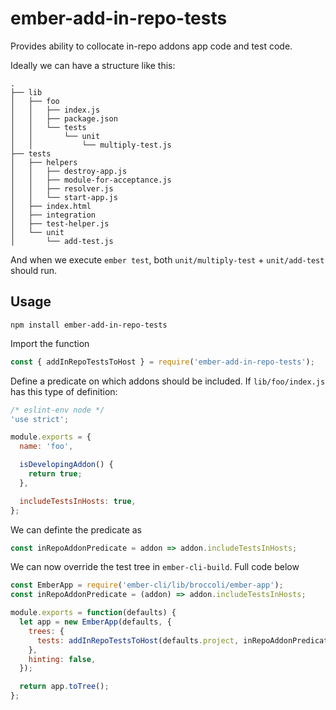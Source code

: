 # ember-add-in-repo-tests

Provides ability to collocate in-repo addons app code and test code.

Ideally we can have a structure like this:

```
.
├── lib
│   ├── foo
│   │   ├── index.js
│   │   ├── package.json
│   │   └── tests
│   │       └── unit
│   │           └── multiply-test.js
├── tests
│   ├── helpers
│   │   ├── destroy-app.js
│   │   ├── module-for-acceptance.js
│   │   ├── resolver.js
│   │   └── start-app.js
│   ├── index.html
│   ├── integration
│   ├── test-helper.js
│   └── unit
│       └── add-test.js
```

And when we execute `ember test`, both `unit/multiply-test` + `unit/add-test` should run.

## Usage

```
npm install ember-add-in-repo-tests
```

Import the function
```javascript
const { addInRepoTestsToHost } = require('ember-add-in-repo-tests');
```

Define a predicate on which addons should be included. If `lib/foo/index.js` has
this type of definition:

```javascript
/* eslint-env node */
'use strict';

module.exports = {
  name: 'foo',

  isDevelopingAddon() {
    return true;
  },

  includeTestsInHosts: true,
};
```

We can definte the predicate as

```javascript
const inRepoAddonPredicate = addon => addon.includeTestsInHosts;
```

We can now override the test tree in `ember-cli-build`. Full code below

```javascript
const EmberApp = require('ember-cli/lib/broccoli/ember-app');
const inRepoAddonPredicate = (addon) => addon.includeTestsInHosts;

module.exports = function(defaults) {
  let app = new EmberApp(defaults, {
    trees: {
      tests: addInRepoTestsToHost(defaults.project, inRepoAddonPredicate),
    },
    hinting: false,
  });

  return app.toTree();
};
```
